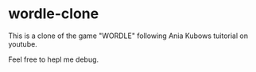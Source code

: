 # wordle-clone
This is a clone of the game "WORDLE" following Ania Kubows tuitorial on youtube.

Feel free to hepl me debug.
